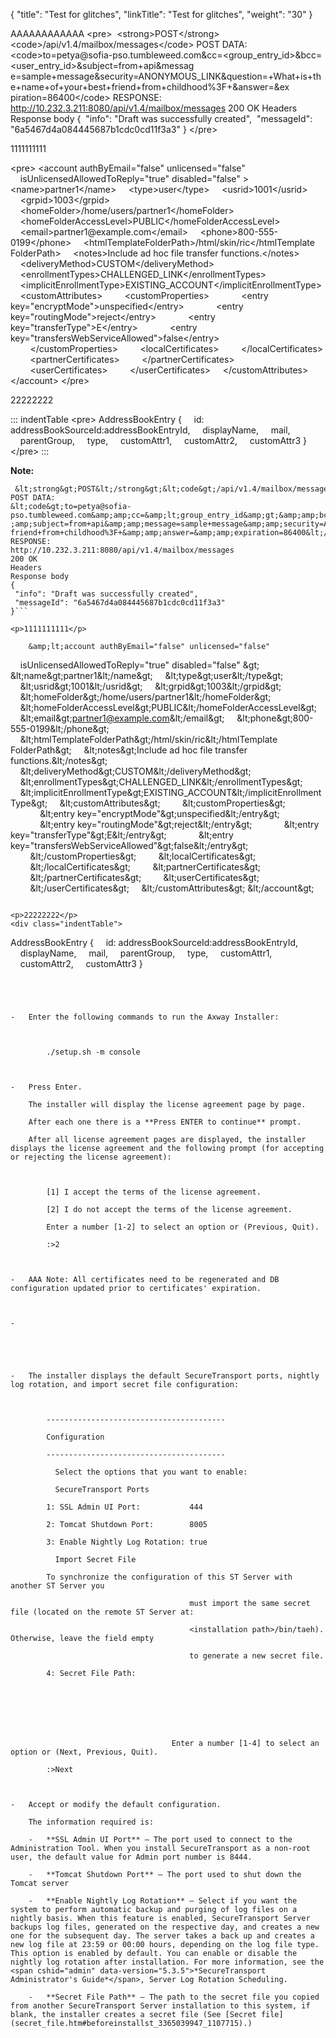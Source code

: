 {
    "title": "Test for glitches",
    "linkTitle": "Test for glitches",
    "weight": "30"
}

AAAAAAAAAAAA
\<pre>  \<strong>POST\</strong>\<code>/api/v1.4/mailbox/messages\</code>
POST DATA:
\<code>to=petya\@sofia-pso.tumbleweed.com&amp;cc=&lt;group_entry_id&gt;&amp;bcc=&lt;user_entry_id&gt;&amp;subject=from+api&amp;messag
e=sample+message&amp;security=ANONYMOUS_LINK&amp;question=+What+is+the+name+of+your+best+friend+from+childhood%3F+&amp;answer=&amp;ex
piration=86400\</code>
RESPONSE: http://10.232.3.211:8080/api/v1.4/mailbox/messages 200 OK
Headers Response body {  \"info\": \"Draft was successfully created\",
 \"messageId\": \"6a5467d4a084445687b1cdc0cd11f3a3\" } \</pre>

1111111111

\<pre> &lt;account authByEmail=\"false\" unlicensed=\"false\"
    isUnlicensedAllowedToReply=\"true\" disabled=\"false\" &gt;    
&lt;name&gt;partner1&lt;/name&gt;     &lt;type&gt;user&lt;/type&gt;
    &lt;usrid&gt;1001&lt;/usrid&gt;     &lt;grpid&gt;1003&lt;/grpid&gt;
    &lt;homeFolder&gt;/home/users/partner1&lt;/homeFolder&gt;
    &lt;homeFolderAccessLevel&gt;PUBLIC&lt;/homeFolderAccessLevel&gt;
    &lt;email&gt;partner1\@example.com&lt;/email&gt;
    &lt;phone&gt;800-555-0199&lt;/phone&gt;
    &lt;htmlTemplateFolderPath&gt;/html/skin/ric&lt;/htmlTemplate
FolderPath&gt;     &lt;notes&gt;Include ad hoc file transfer
functions.&lt;/notes&gt;
    &lt;deliveryMethod&gt;CUSTOM&lt;/deliveryMethod&gt;
    &lt;enrollmentTypes&gt;CHALLENGED_LINK&lt;/enrollmentTypes&gt;
    &lt;implicitEnrollmentType&gt;EXISTING_ACCOUNT&lt;/implicitEnrollmentType&gt;
    &lt;customAttributes&gt;         &lt;customProperties&gt;
            &lt;entry key=\"encryptMode\"&gt;unspecified&lt;/entry&gt;
            &lt;entry key=\"routingMode\"&gt;reject&lt;/entry&gt;
            &lt;entry key=\"transferType\"&gt;E&lt;/entry&gt;
            &lt;entry
key=\"transfersWebServiceAllowed\"&gt;false&lt;/entry&gt;
        &lt;/customProperties&gt;         &lt;localCertificates&gt;
        &lt;/localCertificates&gt;         &lt;partnerCertificates&gt;
        &lt;/partnerCertificates&gt;         &lt;userCertificates&gt;
        &lt;/userCertificates&gt;     &lt;/customAttributes&gt;
&lt;/account&gt; \</pre>

22222222

::: indentTable
\<pre> AddressBookEntry {     id:
addressBookSourceId:addressBookEntryId,     displayName,     mail,
    parentGroup,     type,     customAttr1,     customAttr2,
    customAttr3 } \</pre>
:::

**Note:**





```
 &lt;strong&gt;POST&lt;/strong&gt;&lt;code&gt;/api/v1.4/mailbox/messages&lt;/code&gt;
POST DATA:
&lt;code&gt;to=petya@sofia-pso.tumbleweed.com&amp;amp;cc=&amp;lt;group_entry_id&amp;gt;&amp;amp;bcc=&amp;lt;user_entry_id&amp;gt;&amp
;amp;subject=from+api&amp;amp;message=sample+message&amp;amp;security=ANONYMOUS_LINK&amp;amp;question=+What+is+the+name+of+your+best+
friend+from+childhood%3F+&amp;amp;answer=&amp;amp;expiration=86400&lt;/code&gt;
RESPONSE:
http://10.232.3.211:8080/api/v1.4/mailbox/messages
200 OK
Headers
Response body
{
 "info": "Draft was successfully created",
 "messageId": "6a5467d4a084445687b1cdc0cd11f3a3"
}```

<p>1111111111</p>

```

        &amp;lt;account authByEmail="false" unlicensed="false"
    isUnlicensedAllowedToReply="true" disabled="false" &amp;gt;
    &amp;lt;name&amp;gt;partner1&amp;lt;/name&amp;gt;
    &amp;lt;type&amp;gt;user&amp;lt;/type&amp;gt;
    &amp;lt;usrid&amp;gt;1001&amp;lt;/usrid&amp;gt;
    &amp;lt;grpid&amp;gt;1003&amp;lt;/grpid&amp;gt;
    &amp;lt;homeFolder&amp;gt;/home/users/partner1&amp;lt;/homeFolder&amp;gt;
    &amp;lt;homeFolderAccessLevel&amp;gt;PUBLIC&amp;lt;/homeFolderAccessLevel&amp;gt;
    &amp;lt;email&amp;gt;partner1@example.com&amp;lt;/email&amp;gt;
    &amp;lt;phone&amp;gt;800-555-0199&amp;lt;/phone&amp;gt;
    &amp;lt;htmlTemplateFolderPath&amp;gt;/html/skin/ric&amp;lt;/htmlTemplate
FolderPath&amp;gt;
    &amp;lt;notes&amp;gt;Include ad hoc file transfer functions.&amp;lt;/notes&amp;gt;
    &amp;lt;deliveryMethod&amp;gt;CUSTOM&amp;lt;/deliveryMethod&amp;gt;
    &amp;lt;enrollmentTypes&amp;gt;CHALLENGED_LINK&amp;lt;/enrollmentTypes&amp;gt;
    &amp;lt;implicitEnrollmentType&amp;gt;EXISTING_ACCOUNT&amp;lt;/implicitEnrollmentType&amp;gt;
    &amp;lt;customAttributes&amp;gt;
        &amp;lt;customProperties&amp;gt;
            &amp;lt;entry key="encryptMode"&amp;gt;unspecified&amp;lt;/entry&amp;gt;
            &amp;lt;entry key="routingMode"&amp;gt;reject&amp;lt;/entry&amp;gt;
            &amp;lt;entry key="transferType"&amp;gt;E&amp;lt;/entry&amp;gt;
            &amp;lt;entry key="transfersWebServiceAllowed"&amp;gt;false&amp;lt;/entry&amp;gt;
        &amp;lt;/customProperties&amp;gt;
        &amp;lt;localCertificates&amp;gt;
        &amp;lt;/localCertificates&amp;gt;
        &amp;lt;partnerCertificates&amp;gt;
        &amp;lt;/partnerCertificates&amp;gt;
        &amp;lt;userCertificates&amp;gt;
        &amp;lt;/userCertificates&amp;gt;
    &amp;lt;/customAttributes&amp;gt;
&amp;lt;/account&amp;gt;
```

<p>22222222</p>
<div class="indentTable">

```

AddressBookEntry {
    id: addressBookSourceId:addressBookEntryId,
    displayName,
    mail,
    parentGroup,
    type,
    customAttr1,
    customAttr2,
    customAttr3
}
```




-   Enter the following commands to run the Axway Installer:

        ./setup.sh -m console

-   Press Enter.  
    The installer will display the license agreement page by page.
    After each one there is a **Press ENTER to continue** prompt.
    After all license agreement pages are displayed, the installer displays the license agreement and the following prompt (for accepting or rejecting the license agreement):

        [1] I accept the terms of the license agreement.
        [2] I do not accept the terms of the license agreement.
        Enter a number [1-2] to select an option or (Previous, Quit).
        :>2

-   AAA Note: All certificates need to be regenerated and DB configuration updated prior to certificates' expiration.

-     
      

-   The installer displays the default SecureTransport ports, nightly log rotation, and import secret file configuration:

        ----------------------------------------
        Configuration
        ----------------------------------------
          Select the options that you want to enable:
          SecureTransport Ports
        1: SSL Admin UI Port:           444
        2: Tomcat Shutdown Port:        8005
        3: Enable Nightly Log Rotation: true
          Import Secret File
        To synchronize the configuration of this ST Server with another ST Server you
                                        must import the same secret file (located on the remote ST Server at:
                                        <installation path>/bin/taeh). Otherwise, leave the field empty
                                        to generate a new secret file.
        4: Secret File Path:

                  

                                    Enter a number [1-4] to select an option or (Next, Previous, Quit).
        :>Next

-   Accept or modify the default configuration.  
    The information required is:
    -   **SSL Admin UI Port** – The port used to connect to the Administration Tool. When you install SecureTransport as a non-root user, the default value for Admin port number is 8444.
    -   **Tomcat Shutdown Port** – The port used to shut down the Tomcat server
    -   **Enable Nightly Log Rotation** – Select if you want the system to perform automatic backup and purging of log files on a nightly basis. When this feature is enabled, SecureTransport Server backups log files, generated on the respective day, and creates a new one for the subsequent day. The server takes a back up and creates a new log file at 23:59 or 00:00 hours, depending on the log file type. This option is enabled by default. You can enable or disable the nightly log rotation after installation. For more information, see the <span cshid="admin" data-version="5.3.5">*SecureTransport Administrator's Guide*</span>, Server Log Rotation Scheduling.
    -   **Secret File Path** – The path to the secret file you copied from another SecureTransport Server installation to this system, if blank, the installer creates a secret file (See [Secret file](secret_file.htm#beforeinstallst_3365039947_1107715).)
